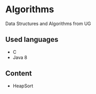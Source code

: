 # Algorithms
Data Structures and Algorithms from UG 
## Used languages
- C
- Java 8
## Content
- HeapSort 